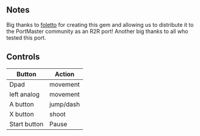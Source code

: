 ## Notes

Big thanks to [foletto](https://foletto.itch.io/plague) for creating this gem and allowing us to distribute it to the PortMaster community as an R2R port!
Another big thanks to all who tested this port.

## Controls

| Button | Action |
|--|--| 
|Dpad|movement|
|left analog|movement|
|A button|jump/dash|
|X button|shoot|
|Start button|Pause|


